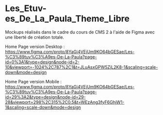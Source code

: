 # Les_Etuv-es_De_La_Paula_Theme_Libre
Mockups réalisés dans le cadre du cours de CMS 2 à l'aide de Figma avec une liberté de création totale.

Home Page version Desktop : https://www.figma.com/proto/8YaGi4VEjUm9KO64bGESae/Les-%C3%89tuv%C3%A9es-De-La-Paula?page-id=0%3A1&type=design&node-id=2-10&viewport=-1024%2C787%2C1&t=JLuAsxGPW5ZjL2K8-1&scaling=scale-down&mode=design

Home Page version Mobile : https://www.figma.com/proto/8YaGi4VEjUm9KO64bGESae/Les-%C3%89tuv%C3%A9es-De-La-Paula?page-id=29%3A2&type=design&node-id=29-28&viewport=298%2C315%2C0.5&t=WEzAng3fyF6GhjW1-1&scaling=scale-down&mode=design
